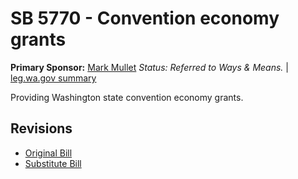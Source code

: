 # SB 5770 - Convention economy grants
**Primary Sponsor:** [Mark Mullet](/person/leg/mark.mullet.md)
*Status: Referred to Ways & Means.* | [leg.wa.gov summary](https://app.leg.wa.gov/billsummary?BillNumber=5770&Year=2021)

Providing Washington state convention economy grants.

## Revisions
* [Original Bill](1/)
* [Substitute Bill](S/)